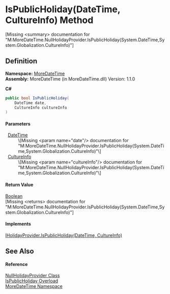 # IsPublicHoliday(DateTime, CultureInfo) Method


\[Missing &lt;summary&gt; documentation for "M:MoreDateTime.NullHolidayProvider.IsPublicHoliday(System.DateTime,System.Globalization.CultureInfo)"\]



## Definition
**Namespace:** <a href="N_MoreDateTime.md">MoreDateTime</a>  
**Assembly:** MoreDateTime (in MoreDateTime.dll) Version: 1.1.0

**C#**
``` C#
public bool IsPublicHoliday(
	DateTime date,
	CultureInfo cultureInfo
)
```



#### Parameters
<dl><dt>  <a href="https://learn.microsoft.com/dotnet/api/system.datetime" target="_blank" rel="noopener noreferrer">DateTime</a></dt><dd>\[Missing &lt;param name="date"/&gt; documentation for "M:MoreDateTime.NullHolidayProvider.IsPublicHoliday(System.DateTime,System.Globalization.CultureInfo)"\]</dd><dt>  <a href="https://learn.microsoft.com/dotnet/api/system.globalization.cultureinfo" target="_blank" rel="noopener noreferrer">CultureInfo</a></dt><dd>\[Missing &lt;param name="cultureInfo"/&gt; documentation for "M:MoreDateTime.NullHolidayProvider.IsPublicHoliday(System.DateTime,System.Globalization.CultureInfo)"\]</dd></dl>

#### Return Value
<a href="https://learn.microsoft.com/dotnet/api/system.boolean" target="_blank" rel="noopener noreferrer">Boolean</a>  
\[Missing &lt;returns&gt; documentation for "M:MoreDateTime.NullHolidayProvider.IsPublicHoliday(System.DateTime,System.Globalization.CultureInfo)"\]

#### Implements
<a href="M_MoreDateTime_Interfaces_IHolidayProvider_IsPublicHoliday_1.md">IHolidayProvider.IsPublicHoliday(DateTime, CultureInfo)</a>  


## See Also


#### Reference
<a href="T_MoreDateTime_NullHolidayProvider.md">NullHolidayProvider Class</a>  
<a href="Overload_MoreDateTime_NullHolidayProvider_IsPublicHoliday.md">IsPublicHoliday Overload</a>  
<a href="N_MoreDateTime.md">MoreDateTime Namespace</a>  
